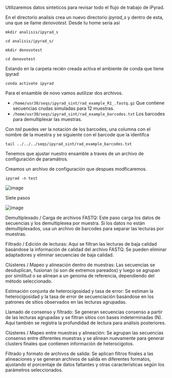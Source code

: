 Utilizaremos datos sinteticos para revisar todo el flujo de trabajo de iPyrad.

En el directorio analisis crea un nuevo directorio _ipyrad_s_ y dentro de esta, una que se llame _denovotest_. Desde tu home sería así 

`mkdir analisis/ipyrad_s`

`cd analisis/ipyrad_s/`

`mkdir denovotest`

`cd denovotest`


Estando en la carpeta recién creada activa el ambiente de conda que tiene ipyrad

`conda activate ipyrad`

Para el ensamble de novo vamos autilizar dos archivos. 

+ `/home/usr30/seqs/ipyrad_sint/rad_example_R1_.fastq.gz` Que contiene secuencias crudas simuladas para 12 muestras.
+ `/home/usr30/seqs/ipyrad_sint/rad_example_barcodes.txt` Los barcodes para demultiplexar las muestras.

Con _tail_ puedes ver la notación de los barcodes, una columna con el nombre de la muestra y se siguiente con el barcode que 
la identifca

`tail ../../../seqs/ipyrad_sint/rad_example_barcodes.txt`

Tenemos que ajustar nuestro ensamble a traves de un archivo de configuración de paramátros. 

Creamos un archivo de configuración que despues modficaremos. 

`ipyrad -n test`

![image](https://github.com/user-attachments/assets/9141bbfb-3616-44c1-81ca-59a255e3311c)

Siete pasos

![image](https://github.com/user-attachments/assets/61333118-c1e4-4df6-82a1-ad084b3e20ba)

Demultiplexado / Carga de archivos FASTQ: Este paso carga los datos de secuencias y los demultiplexea por muestra. 
Si los datos no están demultiplexados, usa un archivo de barcodes para separar las lecturas por muestras.

Filtrado / Edición de lecturas: Aquí se filtran las lecturas de baja calidad basándose la información de calidad del archivo FASTQ. 
Se pueden eliminar adaptadores y eliminar secuencias de baja calidad.

Clústeres / Mapeo y alineación dentro de muestras: Las secuencias se desduplican, fusionan (si son de extremos pareados) y
luego se agrupan por similitud o se alinean a un genoma de referencia, dependiendo del método seleccionado.

Estimación conjunta de heterocigosidad y tasa de error: Se estiman la heterocigosidad y la tasa de error de secuenciación
basándose en los patrones de sitios observados en las lecturas agrupadas.

Llamado de consenso y filtrado: Se generan secuencias consenso a partir de las lecturas agrupadas y se filtran sitios con bases indeterminadas (N). 
Aquí también se registra la profundidad de lectura para análisis posteriores.

Clústeres / Mapeo entre muestras y alineación: Se agrupan las secuencias consenso entre diferentes muestras y se alinean nuevamente 
para generar clusters finales que contienen información de heterocigotos.

Filtrado y formato de archivos de salida: Se aplican filtros finales a las alineaciones y se generan archivos de salida en diferentes formatos,
ajustando el porcentaje de datos faltantes y otras características según los parámetros seleccionados.



